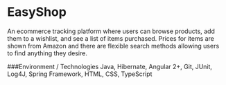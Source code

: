 # EasyShop

An ecommerce tracking platform where users can browse products, add them to a wishlist, and see a list of items purchased. Prices for items are shown from Amazon and there are flexible search methods allowing users to find anything they desire.

###Environment / Technologies 
Java, Hibernate, Angular 2+, Git, JUnit, Log4J, Spring Framework, HTML, CSS, TypeScript
